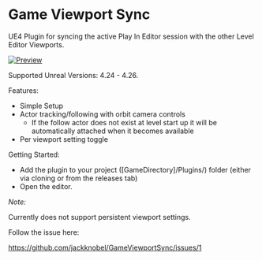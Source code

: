 # Game Viewport Sync
UE4 Plugin for syncing the active Play In Editor session with the other Level Editor Viewports.

[![Preview](https://i.imgur.com/5PEwR0p.gif)](https://gfycat.com/responsiblemealyheifer.gif)

Supported Unreal Versions:
4.24 - 4.26.

Features:
- Simple Setup
- Actor tracking/following with orbit camera controls 
  - If the follow actor does not exist at level start up it will be automatically attached when it becomes available
- Per viewport setting toggle

Getting Started:
- Add the plugin to your project ([GameDirectory]/Plugins/) folder (either via cloning or from the releases tab)
- Open the editor.

*Note:*

Currently does not support persistent viewport settings. 

Follow the issue here:

https://github.com/jackknobel/GameViewportSync/issues/1
